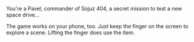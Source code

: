 You're a Pavel, commander of Sojuz 404, a secret mission to test a new space drive…

The game works on your phone, too. Just keep the finger on the screen to explore a scene. Lifting the finger does use the item.